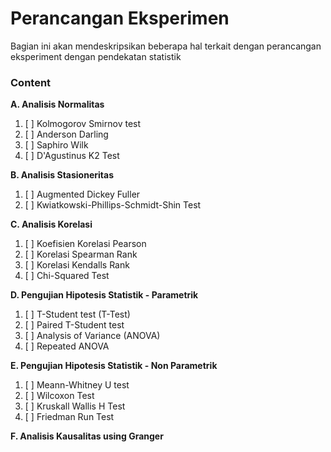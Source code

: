 # Perancangan Eksperimen
Bagian ini akan mendeskripsikan beberapa hal terkait dengan perancangan eksperiment dengan pendekatan statistik

### Content

**A. Analisis Normalitas**
1. [ ] Kolmogorov Smirnov test
2. [ ] Anderson Darling
3. [ ] Saphiro Wilk
4. [ ] D'Agustinus K2 Test

**B. Analisis Stasioneritas**
1. [ ] Augmented Dickey Fuller
2. [ ] Kwiatkowski-Phillips-Schmidt-Shin Test

**C. Analisis Korelasi**
1. [ ] Koefisien Korelasi Pearson
2. [ ] Korelasi Spearman Rank
3. [ ] Korelasi Kendalls Rank
4. [ ] Chi-Squared Test

**D. Pengujian Hipotesis Statistik - Parametrik**
1. [ ] T-Student test (T-Test)
2. [ ] Paired T-Student test
3. [ ] Analysis of Variance (ANOVA)
4. [ ] Repeated ANOVA

**E. Pengujian Hipotesis Statistik - Non Parametrik**
1. [ ] Meann-Whitney U test
2. [ ] Wilcoxon Test
3. [ ] Kruskall Wallis H Test
4. [ ] Friedman Run Test

**F. Analisis Kausalitas using Granger**
